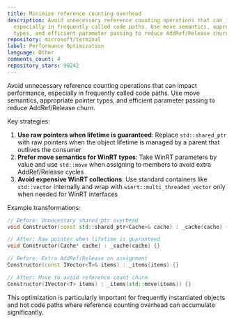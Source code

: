 ```yaml
---
title: Minimize reference counting overhead
description: Avoid unnecessary reference counting operations that can impact performance,
  especially in frequently called code paths. Use move semantics, appropriate pointer
  types, and efficient parameter passing to reduce AddRef/Release churn.
repository: microsoft/terminal
label: Performance Optimization
language: Other
comments_count: 4
repository_stars: 99242
---
```


Avoid unnecessary reference counting operations that can impact performance, especially in frequently called code paths. Use move semantics, appropriate pointer types, and efficient parameter passing to reduce AddRef/Release churn.

Key strategies:
1. **Use raw pointers when lifetime is guaranteed**: Replace `std::shared_ptr` with raw pointers when the object lifetime is managed by a parent that outlives the consumer
2. **Prefer move semantics for WinRT types**: Take WinRT parameters by value and use `std::move` when assigning to members to avoid extra AddRef/Release cycles
3. **Avoid expensive WinRT collections**: Use standard containers like `std::vector` internally and wrap with `winrt::multi_threaded_vector` only when needed for WinRT interfaces

Example transformations:
```cpp
// Before: Unnecessary shared_ptr overhead
void Constructor(const std::shared_ptr<Cache>& cache) : _cache(cache) {}

// After: Raw pointer when lifetime is guaranteed
void Constructor(Cache* cache) : _cache(cache) {}

// Before: Extra AddRef/Release on assignment  
Constructor(const IVector<T>& items) : _items(items) {}

// After: Move to avoid reference count churn
Constructor(IVector<T> items) : _items(std::move(items)) {}
```

This optimization is particularly important for frequently instantiated objects and hot code paths where reference counting overhead can accumulate significantly.